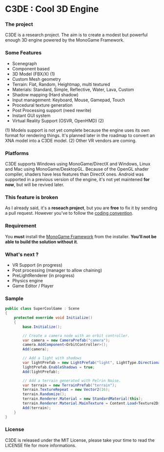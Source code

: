 C3DE : Cool 3D Engine
=====================

### The project
C3DE is a research project. The aim is to create a modest but powerful enough 3D engine powered by the MonoGame Framework.

### Some Features
- Scenegraph
- Component based
- 3D Model (FBX/X) (1)
- Custom Mesh geometry
- Terrain: Flat, Random, Heightmap, multi textured
- Materials: Standard, Simple, Reflective, Water, Lava, Custom
- Shadow mapping (Hard shadow)
- Input management: Keyboard, Mouse, Gamepad, Touch
- Procedural texture generation
- Post Processing support (need rewrite)
- Instant GUI system
- Virtual Reality Support (OSVR, OpenHMD) (2)

(1) Models support is not yet complete because the engine uses its own format for rendering things. It's planned later in the roadmap to convert an XNA model into a C3DE model.
(2) Other VR vendors are coming.


### Platforms
C3DE supports Windows using MonoGame/DirectX and Windows, Linux and Mac using MonoGame/DesktopGL. Because of the OpenGL shader compiler, shaders have less features than DirectX ones.
Android was supported in a previous version of the engine, it's not yet maintened **for now**, but will be revived later.

### This feature is broken
As I already said, it's a **reseach project**, but you are **free** to fix it by sending a pull request. However you've to follow the [coding convention](https://msdn.microsoft.com/en-US/library/ff926074.aspx). 

### Requirement
You **must** install the [MonoGame Framework](http://www.monogame.net/downloads/) from the installer. **You'll not be able to build the solution without it**.

### What's next ?
- VR Support (in progress)
- Post processing (manager to allow chaining)
- PreLightRenderer (in progress)
- Physics engine
- Game Editor / Player

### Sample

```C#
public class SuperCoolGame : Scene
{
	protected override void Initialize()
    {
        base.Initialize();

        // Create a camera node with an orbit controller.
        var camera = new CameraPrefab("camera");
        camera.AddComponent<OrbitController>();
		Add(camera);

        // Add a light with shadows
        var lightPrefab = new LightPrefab("light", LightType.Directional);
        lightPrefab.EnableShadows = true;
		Add(lightPrefab);

        // Add a terrain generated with Pelrin Noise.
        var terrain = new TerrainPrefab("terrain");
        terrain.TextureRepeat = new Vector2(16);
        terrain.Randomize();
        terrain.Renderer.Material = new StandardMaterial(this);
        terrain.Renderer.Material.MainTexture = Content.Load<Texture2D>("Textures/terrain");
		Add(terrain);
    }
}
```
### License
C3DE is released under the MIT License, please take your time to read the LICENSE file for more informations.
